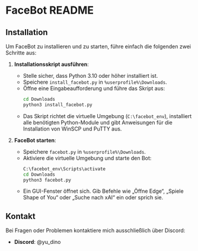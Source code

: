 # FaceBot README

## Installation

Um FaceBot zu installieren und zu starten, führe einfach die folgenden zwei Schritte aus:

1. **Installationsskript ausführen**:
   - Stelle sicher, dass Python 3.10 oder höher installiert ist.
   - Speichere `install_facebot.py` in `%userprofile%\Downloads`.
   - Öffne eine Eingabeaufforderung und führe das Skript aus:
     ```bash
     cd Downloads
     python3 install_facebot.py
     ```
   - Das Skript richtet die virtuelle Umgebung (`C:\facebot_env`), installiert alle benötigten Python-Module und gibt Anweisungen für die Installation von WinSCP und PuTTY aus.

2. **FaceBot starten**:
   - Speichere `facebot.py` in `%userprofile%\Downloads`.
   - Aktiviere die virtuelle Umgebung und starte den Bot:
     ```bash
     C:\facebot_env\Scripts\activate
     cd Downloads
     python3 facebot.py
     ```
   - Ein GUI-Fenster öffnet sich. Gib Befehle wie „Öffne Edge“, „Spiele Shape of You“ oder „Suche nach xAI“ ein oder sprich sie.

## Kontakt

Bei Fragen oder Problemen kontaktiere mich ausschließlich über Discord:
- **Discord**: @yu_dino